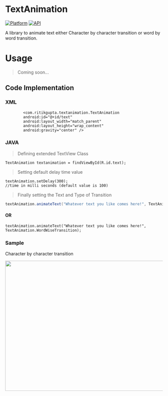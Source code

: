 # TextAnimation
[![Platform](https://img.shields.io/badge/platform-Android-yellow.svg)](https://www.android.com)
[![API](https://img.shields.io/badge/API-17%2B-brightgreen.svg?style=flat)](https://android-arsenal.com/api?level=16)

A library to animate text either Character by character transition or word by word transition.

# Usage

> Coming soon...

## Code Implementation

### XML

```
        <com.ritikgupta.textanimation.TextAnimation
        android:id="@+id/text"
        android:layout_width="match_parent"
        android:layout_height="wrap_content"
        android:gravity="center" />
```      

### JAVA

> Defining extended TextView Class

``` 
TextAnimation textanimation = findViewById(R.id.text);
```

> Setting default delay time value

```
textAnimation.setDelay(300);
//time in milli seconds (default value is 100)
```

> Finally setting the Text and Type of Transition

```java
textAnimation.animateText("Whatever text you like comes here!", TextAnimation.CharWiseTransition);
```
#### OR
```                            
textAnimation.animateText("Whatever text you like comes here!", TextAnimation.WordWiseTransition);                            
```

### Sample

Character by character transition

<img src="char_wise.gif" height = "416" width = "720" />





        
